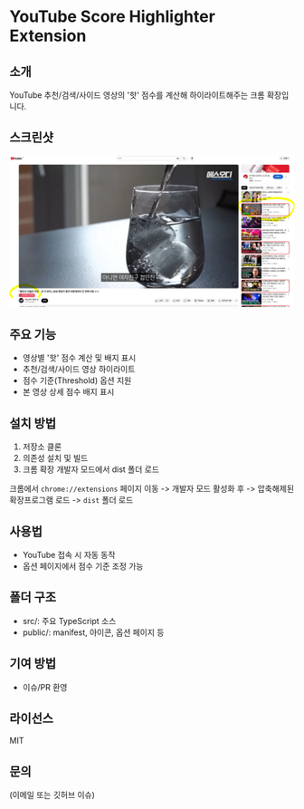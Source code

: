 # YouTube Score Highlighter Extension

## 소개
YouTube 추천/검색/사이드 영상의 '핫' 점수를 계산해 하이라이트해주는 크롬 확장입니다.

## 스크린샷
![](./docs/capture.JPG)

## 주요 기능
- 영상별 '핫' 점수 계산 및 배지 표시
- 추천/검색/사이드 영상 하이라이트
- 점수 기준(Threshold) 옵션 지원
- 본 영상 상세 점수 배지 표시

## 설치 방법
1. 저장소 클론
2. 의존성 설치 및 빌드
3. 크롬 확장 개발자 모드에서 dist 폴더 로드

크롬에서 `chrome://extensions` 페이지 이동 -> 개발자 모드 활성화 후 -> 압축해제된 확장프로그램 로드 -> `dist` 폴더 로드

## 사용법
- YouTube 접속 시 자동 동작
- 옵션 페이지에서 점수 기준 조정 가능

## 폴더 구조
- src/: 주요 TypeScript 소스
- public/: manifest, 아이콘, 옵션 페이지 등

## 기여 방법
- 이슈/PR 환영

## 라이선스
MIT

## 문의
(이메일 또는 깃허브 이슈)